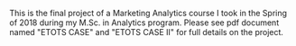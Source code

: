 This is the final project of a Marketing Analytics course I took in the Spring of 2018 during my M.Sc. in Analytics program. Please see pdf document named "ETOTS CASE" and "ETOTS CASE II" for full details on the project. 
